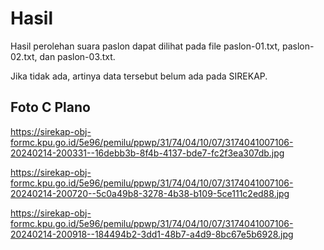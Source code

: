 # Hasil

Hasil perolehan suara paslon dapat dilihat pada file paslon-01.txt, paslon-02.txt, dan paslon-03.txt.

Jika tidak ada, artinya data tersebut belum ada pada SIREKAP.

## Foto C Plano

https://sirekap-obj-formc.kpu.go.id/5e96/pemilu/ppwp/31/74/04/10/07/3174041007106-20240214-200331--16debb3b-8f4b-4137-bde7-fc2f3ea307db.jpg

https://sirekap-obj-formc.kpu.go.id/5e96/pemilu/ppwp/31/74/04/10/07/3174041007106-20240214-200720--5c0a49b8-3278-4b38-b109-5ce111c2ed88.jpg

https://sirekap-obj-formc.kpu.go.id/5e96/pemilu/ppwp/31/74/04/10/07/3174041007106-20240214-200918--184494b2-3dd1-48b7-a4d9-8bc67e5b6928.jpg
